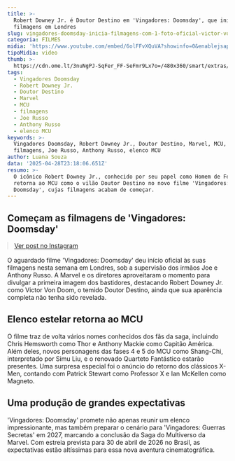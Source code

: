 ```yaml
---
title: >-
  Robert Downey Jr. é Doutor Destino em 'Vingadores: Doomsday', que inicia
  filmagens em Londres
slug: vingadores-doomsday-inicia-filmagens-com-1-foto-oficial-victor-von-doom
categoria: FILMES
midia: 'https://www.youtube.com/embed/6olFFvXQuVA?showinfo=0&enablejsapi=1'
tipoMidia: video
thumb: >-
  https://cdn.ome.lt/3nuNgPJ-SqFer_FF-SeFmr9Lx7o=/480x360/smart/extras/conteudos/downey-vingadores-doomsday.jpg
tags:
  - Vingadores Doomsday
  - Robert Downey Jr.
  - Doutor Destino
  - Marvel
  - MCU
  - filmagens
  - Joe Russo
  - Anthony Russo
  - elenco MCU
keywords: >-
  Vingadores Doomsday, Robert Downey Jr., Doutor Destino, Marvel, MCU,
  filmagens, Joe Russo, Anthony Russo, elenco MCU
author: Luana Souza
data: '2025-04-28T23:18:06.651Z'
resumo: >-
  O icônico Robert Downey Jr., conhecido por seu papel como Homem de Ferro,
  retorna ao MCU como o vilão Doutor Destino no novo filme 'Vingadores:
  Doomsday', cujas filmagens acabam de começar.
---
```


## Começam as filmagens de 'Vingadores: Doomsday'

<blockquote class="instagram-media" data-instgrm-permalink="https://www.instagram.com/p/DI-smScAEpP/" data-instgrm-version="14" style="width:100%; max-width:540px; margin:1rem auto;"><a href="https://www.instagram.com/p/DI-smScAEpP/">Ver post no Instagram</a></blockquote>

O aguardado filme 'Vingadores: Doomsday' deu início oficial às suas filmagens nesta semana em Londres, sob a supervisão dos irmãos Joe e Anthony Russo. A Marvel e os diretores aproveitaram o momento para divulgar a primeira imagem dos bastidores, destacando Robert Downey Jr. como Victor Von Doom, o temido Doutor Destino, ainda que sua aparência completa não tenha sido revelada.

## Elenco estelar retorna ao MCU

O filme traz de volta vários nomes conhecidos dos fãs da saga, incluindo Chris Hemsworth como Thor e Anthony Mackie como Capitão América. Além deles, novos personagens das fases 4 e 5 do MCU como Shang-Chi, interpretado por Simu Liu, e o renovado Quarteto Fantástico estarão presentes. Uma surpresa especial foi o anúncio do retorno dos clássicos X-Men, contando com Patrick Stewart como Professor X e Ian McKellen como Magneto.

## Uma produção de grandes expectativas

'Vingadores: Doomsday' promete não apenas reunir um elenco impressionante, mas também preparar o cenário para 'Vingadores: Guerras Secretas' em 2027, marcando a conclusão da Saga do Multiverso da Marvel. Com estreia prevista para 30 de abril de 2026 no Brasil, as expectativas estão altíssimas para essa nova aventura cinematográfica.

